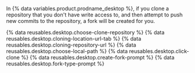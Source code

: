 In {% data variables.product.prodname_desktop %}, if you clone a repository that you don't have write access to, and then attempt to push new commits to the repository, a fork will be created for you.

{% data reusables.desktop.choose-clone-repository %}
{% data reusables.desktop.cloning-location-url-tab %}
{% data reusables.desktop.cloning-repository-url %}
{% data reusables.desktop.choose-local-path %}
{% data reusables.desktop.click-clone %}
{% data reusables.desktop.create-fork-prompt %}
{% data reusables.desktop.fork-type-prompt %}
